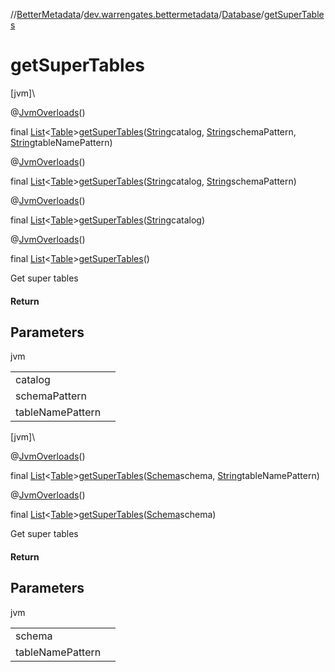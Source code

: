 //[BetterMetadata](../../../index.md)/[dev.warrengates.bettermetadata](../index.md)/[Database](index.md)/[getSuperTables](get-super-tables.md)

# getSuperTables

[jvm]\

@[JvmOverloads](https://kotlinlang.org/api/latest/jvm/stdlib/kotlin.jvm/-jvm-overloads/index.html)()

final [List](https://docs.oracle.com/javase/8/docs/api/java/util/List.html)&lt;[Table](../-table/index.md)&gt;[getSuperTables](get-super-tables.md)([String](https://docs.oracle.com/javase/8/docs/api/java/lang/String.html)catalog, [String](https://docs.oracle.com/javase/8/docs/api/java/lang/String.html)schemaPattern, [String](https://docs.oracle.com/javase/8/docs/api/java/lang/String.html)tableNamePattern)

@[JvmOverloads](https://kotlinlang.org/api/latest/jvm/stdlib/kotlin.jvm/-jvm-overloads/index.html)()

final [List](https://docs.oracle.com/javase/8/docs/api/java/util/List.html)&lt;[Table](../-table/index.md)&gt;[getSuperTables](get-super-tables.md)([String](https://docs.oracle.com/javase/8/docs/api/java/lang/String.html)catalog, [String](https://docs.oracle.com/javase/8/docs/api/java/lang/String.html)schemaPattern)

@[JvmOverloads](https://kotlinlang.org/api/latest/jvm/stdlib/kotlin.jvm/-jvm-overloads/index.html)()

final [List](https://docs.oracle.com/javase/8/docs/api/java/util/List.html)&lt;[Table](../-table/index.md)&gt;[getSuperTables](get-super-tables.md)([String](https://docs.oracle.com/javase/8/docs/api/java/lang/String.html)catalog)

@[JvmOverloads](https://kotlinlang.org/api/latest/jvm/stdlib/kotlin.jvm/-jvm-overloads/index.html)()

final [List](https://docs.oracle.com/javase/8/docs/api/java/util/List.html)&lt;[Table](../-table/index.md)&gt;[getSuperTables](get-super-tables.md)()

Get super tables

#### Return

## Parameters

jvm

| | |
|---|---|
| catalog |  |
| schemaPattern |  |
| tableNamePattern |  |

[jvm]\

@[JvmOverloads](https://kotlinlang.org/api/latest/jvm/stdlib/kotlin.jvm/-jvm-overloads/index.html)()

final [List](https://docs.oracle.com/javase/8/docs/api/java/util/List.html)&lt;[Table](../-table/index.md)&gt;[getSuperTables](get-super-tables.md)([Schema](../-schema/index.md)schema, [String](https://docs.oracle.com/javase/8/docs/api/java/lang/String.html)tableNamePattern)

@[JvmOverloads](https://kotlinlang.org/api/latest/jvm/stdlib/kotlin.jvm/-jvm-overloads/index.html)()

final [List](https://docs.oracle.com/javase/8/docs/api/java/util/List.html)&lt;[Table](../-table/index.md)&gt;[getSuperTables](get-super-tables.md)([Schema](../-schema/index.md)schema)

Get super tables

#### Return

## Parameters

jvm

| | |
|---|---|
| schema |  |
| tableNamePattern |  |

